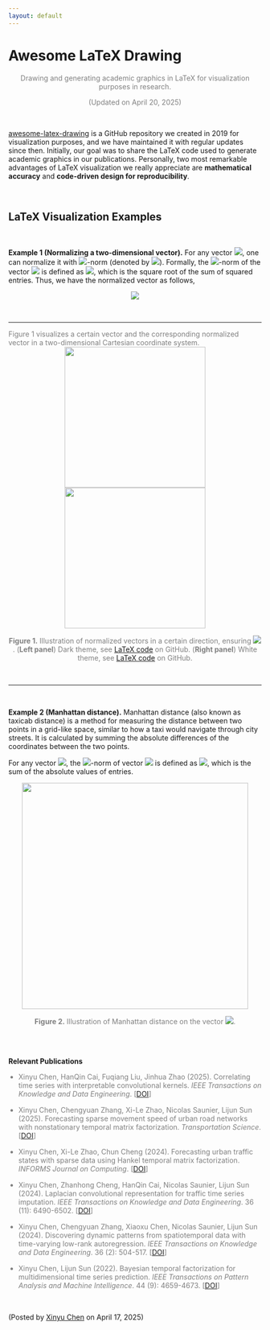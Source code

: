 ```yaml
---
layout: default
---
```


# Awesome LaTeX Drawing

<p align="center"><span style="color:gray"> Drawing and generating academic graphics in LaTeX for visualization purposes in research.</span></p>

<p align="center"><span style="color:gray">(Updated on April 20, 2025)</span></p>

<br>

[awesome-latex-drawing](https://github.com/xinychen/awesome-latex-drawing) is a GitHub repository we created in 2019 for visualization purposes, and we have maintained it with regular updates since then. Initially, our goal was to share the LaTeX code used to generate academic graphics in our publications. Personally, two most remarkable advantages of LaTeX visualization we really appreciate are **mathematical accuracy** and **code-driven design for reproducibility**.

<br>

## LaTeX Visualization Examples

<br>


<b>Example 1 (Normalizing a two-dimensional vector).</b> For any vector <img style="display: inline;" src="https://latex.codecogs.com/svg.latex?&space;\boldsymbol{x}=(x_1,x_2)^\top\in\mathbb{R}^{2}"/>, one can normalize it with <img style="display: inline;" src="https://latex.codecogs.com/svg.latex?&space;\ell_2"/>-norm (denoted by <img style="display: inline;" src="https://latex.codecogs.com/svg.latex?&space;\|\cdot\|_2"/>). Formally, the <img style="display: inline;" src="https://latex.codecogs.com/svg.latex?&space;\ell_2"/>-norm of the vector <img style="display: inline;" src="https://latex.codecogs.com/svg.latex?&space;\boldsymbol{x}"/> is defined as <img style="display: inline;" src="https://latex.codecogs.com/svg.latex?&space;\|\boldsymbol{x}\|_2=\sqrt{x_1^2+x_2^2}"/>, which is the square root of the sum of squared entries. Thus, we have the normalized vector as follows,

<p align = "center"><img align="middle" src="https://latex.codecogs.com/svg.latex?&space;\frac{\boldsymbol{x}}{\|\boldsymbol{x}\|_2}=\Bigl(\frac{x_1}{\sqrt{x_1^2+x_2^2}},\frac{x_2}{\sqrt{x_1^2+x_2^2}}\Bigr)^\top\in\mathbb{R}^{2}"/></p>

<br>

---

<span style="color:gray">
Figure 1 visualizes a certain vector and the corresponding normalized vector in a two-dimensional Cartesian coordinate system.
</span>

<br>

<div style="text-align: center;">
  <img style="display: inline-block; margin: 0 10px;" src="https://spatiotemporal-data.github.io/images/unit_vector_black.png" width="280" />
  <img style="display: inline-block; margin: 0 20px;" src="https://spatiotemporal-data.github.io/images/unit_vector_white.png" width="280" />
</div>

<p style="font-size: 14px; color: gray" align = "center">
<b>Figure 1.</b> Illustration of normalized vectors in a certain direction, ensuring <img style="display: inline;" src="https://latex.codecogs.com/svg.latex?&space;\|\boldsymbol{x}\|_2=1"/>. (<b>Left panel</b>) Dark theme, see <a href="https://github.com/xinychen/awesome-latex-drawing/blob/master/norms/unit_vector_black.tex">LaTeX code</a> on GitHub. (<b>Right panel</b>) White theme, see <a href="https://github.com/xinychen/awesome-latex-drawing/blob/master/norms/unit_vector_white.tex">LaTeX code</a> on GitHub.
</p>

<br>

---

<br>

<b>Example 2 (Manhattan distance).</b> Manhattan distance (also known as taxicab distance) is a method for measuring the distance between two points in a grid-like space, similar to how a taxi would navigate through city streets. It is calculated by summing the absolute differences of the coordinates between the two points.

For any vector <img style="display: inline;" src="https://latex.codecogs.com/svg.latex?&space;\boldsymbol{x}\in\mathbb{R}^{n}"/>, the <img style="display: inline;" src="https://latex.codecogs.com/svg.latex?&space;\ell_1"/>-norm of vector <img style="display: inline;" src="https://latex.codecogs.com/svg.latex?&space;\boldsymbol{x}"/> is defined as <img style="display: inline;" src="https://latex.codecogs.com/svg.latex?&space;\|\boldsymbol{x}\|_2=\sum_{i=1}^{n}|x_i|"/>, which is the sum of the absolute values of entries.


<p align="center">
<img align="middle" src="https://spatiotemporal-data.github.io/images/manhattan_distance.png" width="450" />
</p>

<p style="font-size: 14px; color: gray" align = "center">
<b>Figure 2.</b> Illustration of Manhattan distance on the vector <img style="display: inline;" src="https://latex.codecogs.com/svg.latex?&space;(x_1,x_2,\cdots,x_7)^\top"/>.
</p>

<br>






<br>

**Relevant Publications**

<ul style="padding-left: 20px;">
  <li style="font-size: 14px; color: gray; margin-bottom: 15px;">
    Xinyu Chen, HanQin Cai, Fuqiang Liu, Jinhua Zhao (2025). Correlating time series with interpretable convolutional kernels. <em>IEEE Transactions on Knowledge and Data Engineering</em>. [<a href="https://doi.org/10.1109/TKDE.2025.3550877">DOI</a>]
  </li>
  
  <li style="font-size: 14px; color: gray; margin-bottom: 15px;">
    Xinyu Chen, Chengyuan Zhang, Xi-Le Zhao, Nicolas Saunier, Lijun Sun (2025). Forecasting sparse movement speed of urban road networks with nonstationary temporal matrix factorization. <em>Transportation Science</em>. [<a href="https://pubsonline.informs.org/doi/abs/10.1287/trsc.2024.0629">DOI</a>]
  </li>

  <li style="font-size: 14px; color: gray; margin-bottom: 15px;">
    Xinyu Chen, Xi-Le Zhao, Chun Cheng (2024). Forecasting urban traffic states with sparse data using Hankel temporal matrix factorization. <em>INFORMS Journal on Computing</em>. [<a href="https://doi.org/10.1287/ijoc.2022.0197">DOI</a>]
  </li>

  <li style="font-size: 14px; color: gray; margin-bottom: 15px;">
    Xinyu Chen, Zhanhong Cheng, HanQin Cai, Nicolas Saunier, Lijun Sun (2024). Laplacian convolutional representation for traffic time series imputation. <em>IEEE Transactions on Knowledge and Data Engineering</em>. 36 (11): 6490-6502. [<a href="https://doi.org/10.1109/TKDE.2024.3419698">DOI</a>]
  </li>

  <li style="font-size: 14px; color: gray; margin-bottom: 15px;">
    Xinyu Chen, Chengyuan Zhang, Xiaoxu Chen, Nicolas Saunier, Lijun Sun (2024). Discovering dynamic patterns from spatiotemporal data with time-varying low-rank autoregression. <em>IEEE Transactions on Knowledge and Data Engineering</em>. 36 (2): 504-517. [<a href="https://doi.org/10.1109/TKDE.2023.3294440">DOI</a>]
  </li>

  <li style="font-size: 14px; color: gray; margin-bottom: 15px;">
    Xinyu Chen, Lijun Sun (2022). Bayesian temporal factorization for multidimensional time series prediction. <em>IEEE Transactions on Pattern Analysis and Machine Intelligence</em>. 44 (9): 4659-4673. [<a href="https://doi.org/10.1109/TPAMI.2021.3066551">DOI</a>]
  </li>
</ul>

<br>

<p align="left">(Posted by <a href="https://xinychen.github.io/">Xinyu Chen</a> on April 17, 2025)</p>
